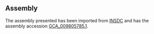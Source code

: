 
Assembly
--------

The assembly presented has been imported from 
[INSDC](http://www.insdc.org) and has the assembly accession
[GCA\_009805785.1](http://www.ebi.ac.uk/ena/data/view/GCA_009805785.1).

